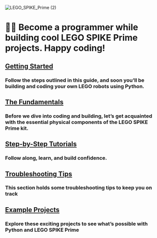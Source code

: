 ![LEGO_SPIKE_Prime (2)](https://github.com/tconey01/legospikeprime-repo/assets/119706185/57541aa3-a0eb-41f1-a89f-007c188684f1)

# 🤖🐍 Become a programmer while building cool LEGO SPIKE Prime projects. Happy coding!

## [Getting Started](GettingStarted) 
### Follow the steps outlined in this guide, and soon you’ll be building and coding your own LEGO robots using Python.

## [The Fundamentals](TheFundamentals)
### Before we dive into coding and building, let’s get acquainted with the essential physical components of the LEGO SPIKE Prime kit.

## [Step-by-Step Tutorials](Step-By-StepTutorials)
### Follow along, learn, and build confidence.

## [Troubleshooting Tips](Troubleshooting)
### This section holds some troubleshooting tips to keep you on track

## [Example Projects](ExampleProjects)
### Explore these exciting projects to see what’s possible with Python and LEGO SPIKE Prime


